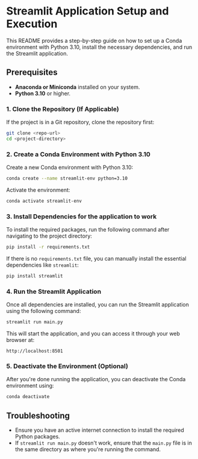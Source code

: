 
# Streamlit Application Setup and Execution

This README provides a step-by-step guide on how to set up a Conda environment with Python 3.10, install the necessary dependencies, and run the Streamlit application.

## Prerequisites

- **Anaconda or Miniconda** installed on your system.
- **Python 3.10** or higher.

### 1. Clone the Repository (If Applicable)
If the project is in a Git repository, clone the repository first:

```bash
git clone <repo-url>
cd <project-directory>
```

### 2. Create a Conda Environment with Python 3.10

Create a new Conda environment with Python 3.10:

```bash
conda create --name streamlit-env python=3.10
```

Activate the environment:

```bash
conda activate streamlit-env
```

### 3. Install Dependencies for the application to work

To install the required packages, run the following command after navigating to the project directory:

```bash
pip install -r requirements.txt
```

If there is no `requirements.txt` file, you can manually install the essential dependencies like `streamlit`:

```bash
pip install streamlit
```

### 4. Run the Streamlit Application

Once all dependencies are installed, you can run the Streamlit application using the following command:

```bash
streamlit run main.py
```

This will start the application, and you can access it through your web browser at:

```
http://localhost:8501
```

### 5. Deactivate the Environment (Optional)

After you're done running the application, you can deactivate the Conda environment using:

```bash
conda deactivate
```

## Troubleshooting

- Ensure you have an active internet connection to install the required Python packages.
- If `streamlit run main.py` doesn't work, ensure that the `main.py` file is in the same directory as where you're running the command.
